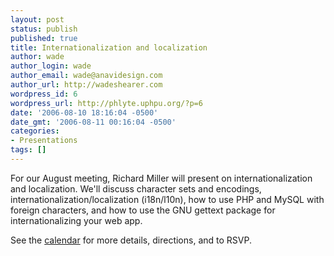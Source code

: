 ```yaml
---
layout: post
status: publish
published: true
title: Internationalization and localization
author: wade
author_login: wade
author_email: wade@anavidesign.com
author_url: http://wadeshearer.com
wordpress_id: 6
wordpress_url: http://phlyte.uphpu.org/?p=6
date: '2006-08-10 18:16:04 -0500'
date_gmt: '2006-08-11 00:16:04 -0500'
categories:
- Presentations
tags: []
---
```

<p>For our August meeting, Richard Miller will present on internationalization and localization. We'll discuss character sets and encodings, internationalization/localization (i18n/l10n), how to use PHP and MySQL with foreign characters, and how to use the GNU gettext package for internationalizing your web app.</p>
<p>See the <a href="/calendar_event.php?eid=20060810091820368">calendar</a> for more details, directions, and to RSVP.</p>
